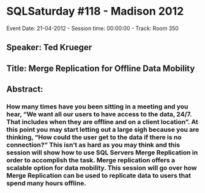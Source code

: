 # SQLSaturday #118 - Madison 2012
Event Date: 21-04-2012 - Session time: 00:00:00 - Track: Room 350
## Speaker: Ted Krueger
## Title: Merge Replication for Offline Data Mobility
## Abstract:
### How many times have you been sitting in a meeting and you hear, “We want all our users to have access to the data, 24/7. That includes when they are offline and on a client location”. At this point you may start letting out a large sigh because you are thinking, “How could the user get to the data if there is no connection?” This isn’t as hard as you may think and this session will show how to use SQL Servers Merge Replication in order to accomplish the task. Merge replication offers a scalable option for data mobility. This session will go over how Merge Replication can be used to replicate data to users that spend many hours offline. 

